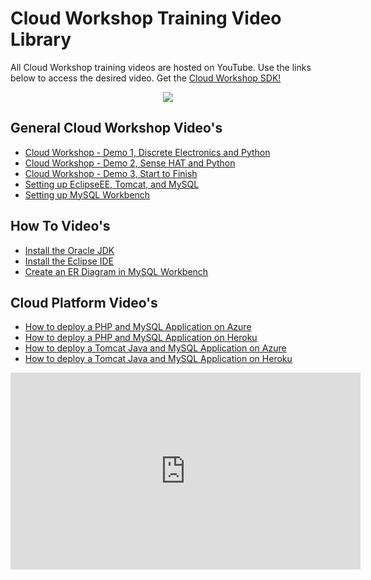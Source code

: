 **Cloud Workshop Training Video Library**
==================
All Cloud Workshop training videos are hosted on YouTube. Use the links below to access the desired video. Get the [Cloud Workshop SDK!](https://github.com/markreha/cloudworkshop/blob/master/README.md)

<p align="center">
	<img src="https://github.com/markreha/cloudworkshop/raw/master/sdk/docs/architecture/images/dilbert.gif" />
</p>

General Cloud Workshop Video's
--------
* [Cloud Workshop - Demo 1, Discrete Electronics and Python](https://youtu.be/9LfZDMIIJQw)
* [Cloud Workshop - Demo 2, Sense HAT and Python](https://youtu.be/7BcrK2IkN4w)
* [Cloud Workshop - Demo 3, Start to Finish](https://youtu.be/gtfq57eYa7E)
* [Setting up EclipseEE, Tomcat, and MySQL](https://youtu.be/OPoDh4BaPBo)
* [Setting up MySQL Workbench](https://youtu.be/l8MFlvPn19o)

How To Video's
--------
* [Install the Oracle JDK](https://youtu.be/I08V0E5qi0o)
* [Install the Eclipse IDE](https://youtu.be/cf8GoFr0QE0)
* [Create an ER Diagram in MySQL Workbench](https://youtu.be/V7Un8NXAF0E)

Cloud Platform Video's
--------
* [How to deploy a PHP and MySQL Application on Azure](https://youtu.be/EUI_OmP8X20)
* [How to deploy a PHP and MySQL Application on Heroku](https://youtu.be/rn5XBBd-_J8)
* [How to deploy a Tomcat Java and MySQL Application on Azure](https://youtu.be/7X2WRa-bjlg)
* [How to deploy a Tomcat Java and MySQL Application on Heroku](https://youtu.be/I9XqYN920hI)

<div class="iframe_container1">
<iframe width="560" height="315" src="https://www.youtube.com/embed/rn5XBBd-_J8" frameborder="0" allow="autoplay; encrypted-media" allowfullscreen="allowfullscreen"> </iframe>
</div>
